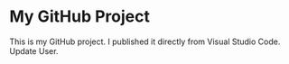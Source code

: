 # My GitHub Project

This is my GitHub project. I published it directly from Visual Studio Code. Update User.